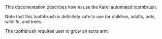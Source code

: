 This documentation describes how to use the Karel automated toothbrush.

Note that this toothbrush is definitely safe to use for children, adults, pets, wildlife, and trees.

The toothbrush requires user to grow an extra arm.
